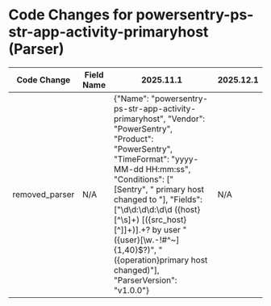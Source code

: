 # Code Changes for powersentry-ps-str-app-activity-primaryhost (Parser)

| Code Change | Field Name | 2025.11.1 | 2025.12.1 |
|-------------|------------|-----------|------------|
| removed_parser | N/A | {"Name": "powersentry-ps-str-app-activity-primaryhost", "Vendor": "PowerSentry", "Product": "PowerSentry", "TimeFormat": "yyyy-MM-dd HH:mm:ss", "Conditions": [" [Sentry", " primary host changed to "], "Fields": ["\d\d:\d\d:\d\d ({host}[^\s]+) \[({src_host}[^\]]+)\].+? by user \"({user}[\w\.\-\!\#\^\~]{1,40}\$?)", "({operation}primary host changed)"], "ParserVersion": "v1.0.0"} | N/A |